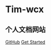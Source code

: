 # Tim-wcx

## 个人文档网站
[GitHub](https://github.com/WCX1024979076/docsify/)
[Get Started](README.md) 

